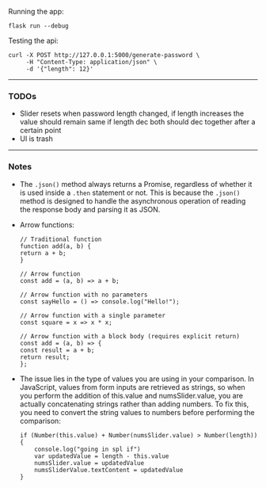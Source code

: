 Running the app:
```
flask run --debug
```

Testing the api:
```
curl -X POST http://127.0.0.1:5000/generate-password \
     -H "Content-Type: application/json" \
     -d '{"length": 12}'
```

---
### TODOs
- Slider resets when password length changed, if length increases the value should remain same if length dec both should dec together after a certain point
- UI is trash

---

### Notes
- The `.json()` method always returns a Promise, regardless of whether it is used inside a `.then` statement or not. This is because the `.json()` method is designed to handle the asynchronous operation of reading the response body and parsing it as JSON.
 
- Arrow functions:
    ```
    // Traditional function
    function add(a, b) {
    return a + b;
    }

    // Arrow function
    const add = (a, b) => a + b;

    // Arrow function with no parameters
    const sayHello = () => console.log("Hello!");

    // Arrow function with a single parameter
    const square = x => x * x;

    // Arrow function with a block body (requires explicit return)
    const add = (a, b) => {
    const result = a + b;
    return result;
    };
    ```
- The issue lies in the type of values you are using in your comparison. In JavaScript, values from form inputs are retrieved as strings, so when you perform the addition of this.value and numsSlider.value, you are actually concatenating strings rather than adding numbers.
To fix this, you need to convert the string values to numbers before performing the comparison:
    ```
    if (Number(this.value) + Number(numsSlider.value) > Number(length)) {
        console.log("going in spl if")
        var updatedValue = length - this.value
        numsSlider.value = updatedValue
        numsSliderValue.textContent = updatedValue
    }
    ```

